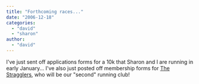 ```yaml
---
title: "Forthcoming races..."
date: "2006-12-18"
categories: 
  - "david"
  - "sharon"
author:
  - "david"
---
```


I've just sent off applications forms for a 10k that Sharon and I are running in early January... I've also just posted off membership forms for [The Stragglers](http://www.stragglers.org), who will be our "second" running club!
